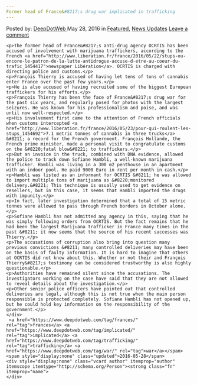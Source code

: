 ```yaml
---
Former head of France&#8217;s drug war implicated in trafficking
---
```

<article class="post-listing post-14255 post type-post status-publish format-standard has-post-thumbnail hentry  tag-frances tag-implicated tag-trafficking tag-war">
    <div class="post-inner">
        <span>Posted by: <a href="https://www.deepdotweb.com/author/admin/" title="">DeepDotWeb </a></span>
    <span>May 28, 2016</span>
    <span>in <a href="https://www.deepdotweb.com/category/deepdot-news/" rel="category tag">Featured</a>, <a href="https://www.deepdotweb.com/category/news-updates/" rel="category tag">News Updates</a></span>
    <span><a href="https://www.deepdotweb.com/2016/05/28/former-head-frances-drug-war-implicated-trafficking/#respond">Leave a comment</a></span>
    </p>
    <div class="clear"></div>
    
    <p>The former head of France&#8217;s anti-drug agency OCRTIS has been accused of involvement with marijuana traffickers, according to the French <a href="http://www.liberation.fr/france/2016/05/22/stups-ou-encore-le-patron-de-la-lutte-antidrogue-accuse-d-etre-au-coeur-du-trafic_1454417">newspaper Libération</a>. OCRTIS is charged with directing police and customs.</p>
    <p>François Thierry is accused of having let tens of tons of cannabis enter France over the past few years.</p>
    <p>He is also accused of having recruited some of the biggest European traffickers for his efforts.</p>
    <p>François Thierry has been the face of France&#8217;s drug war for the past six years, and regularly posed for photos with the largest seizures. He was known for his professionalism and poise, and was until now well-respected.</p>
    <p>His involvement first came to the attention of French officials when customs intercepted <a href="http://www.liberation.fr/france/2016/05/23/pour-qui-roulent-les-stups_1454692">7.1 metric tonnes of cannabis in three trucks</a> &#8211; a record for the French government. François Hollande, the French prime minister, made a personal visit to congratulate customs on the &#8220;fatal blow&#8221; to traffickers.</p>
    <p>But an invoice in the truck, combined with DNA evidence, allowed the police to track down Sofiane Hambli, a well-known marijuana trafficker. Hambli was living in a 300 m2 penthouse in an apartment with an indoor pool. He paid 9000 Euro in rent per month in cash.</p>
    <p>Hambli was listed as an informant for OCRTIS &#8211; he was allowed to import multiple tons of marijuana as &#8220;monitored delivery.&#8221; This technique is usually used to get evidence on resellers, but in this case, it seems that Hambli imported the drugs with impunity.</p>
    <p>In fact, later investigation determined that a total of 15 metric tonnes were allowed to pass through French borders in October alone.</p>
    <p>Sofiane Hambli has not admitted any agency in this, saying that he was simply following orders from OCRTIS. But the fact remains that he had been the largest Marijuana trafficker in France many times in the past &#8211; it now seems that the source of his recent successes was Thierry.</p>
    <p>The accusations of corruption also bring into question many previous convictions &#8211; many controlled deliveries may have been on the basis of faulty information. It is hard to imagine that others at OCRTIS did not know about this. Whether or not their and François Thierry&#8217;s testimony can be considered trustworthy is also highly questionable.</p>
    <p>Authorities have remained silent since the accusations. The investigators working on the case have said that they are not allowed to reveal details about the investigation.</p>
    <p>Other senior police officers have pointed out that controlled deliveries are legal, although this is not true when the main person responsible is protected completely. Sofiane Hambli has not opened up, but he could hold key information on the responsibility of the government.</p>
    </div>
     <a href="https://www.deepdotweb.com/tag/frances/" rel="tag">frances</a> <a href="https://www.deepdotweb.com/tag/implicated/" rel="tag">implicated</a> <a href="https://www.deepdotweb.com/tag/trafficking/" rel="tag">trafficking</a> <a href="https://www.deepdotweb.com/tag/war/" rel="tag">war</a></span> <span style="display:none" class="updated">2016-05-28</span>
    <div style="display:none" class="vcard author" itemprop="author" itemscope itemtype="http://schema.org/Person"><strong class="fn" itemprop="name">
    </div>
</article>

